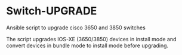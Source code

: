 # Switch-UPGRADE
Ansible script to upgrade cisco 3650 and 3850 switches

The script upgrades IOS-XE (3650/3850) devices in install mode and convert devices in bundle mode to install mode before upgrading.
